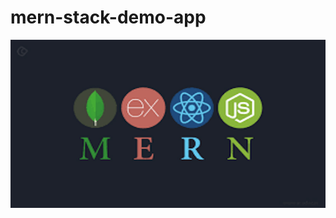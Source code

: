 # mern-stack-demo-app

![Image Not Found](https://github.com/pawarashish564/mern-stack-demo-app/blob/master/logo.png?raw=true)